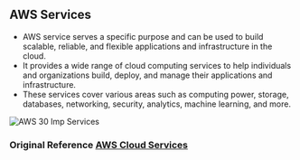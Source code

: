 ## AWS Services
- AWS service serves a specific purpose and can be used to build scalable, reliable, and flexible applications and infrastructure in the cloud.
- It provides a wide range of cloud computing services to help individuals and organizations build, deploy, and manage their applications and infrastructure.
- These services cover various areas such as computing power, storage, databases, networking, security, analytics, machine learning, and more.

![AWS 30 Imp Services](https://i.ytimg.com/vi/FDEpdNdFglI/maxresdefault.jpg)

### Original Reference [AWS Cloud Services](https://aws.amazon.com/products/)